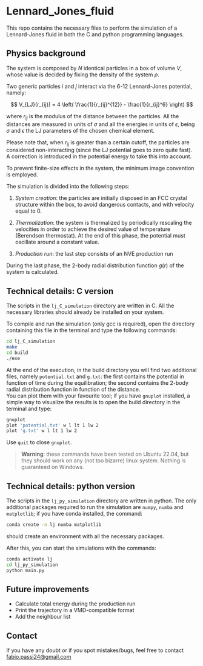 # Lennard_Jones_fluid

This repo contains the necessary files to perform the simulation of a Lennard-Jones fluid in both the C and python programming languages.

## Physics background

The system is composed by $N$ identical particles in a box of volume $V$, whose value is decided by fixing the density of the system $\rho$.

Two generic particles $i$ and $j$ interact via the 6-12 Lennard-Jones potential, namely:

$$
V_{LJ}(r_{ij}) = 4 \left( \frac{1}{r_{ij}^{12}} - \frac{1}{r_{ij}^6} \right)
$$

where $r_{ij}$ is the modulus of the distance between the particles. All the distances are measured in units of $\sigma$ and all the energies in units of $\epsilon$, being $\sigma$ and $\epsilon$ the LJ parameters of the chosen chemical element.

Please note that, when $r_{ij}$ is greater than a certain cutoff, the particles are considered non-interacting (since the LJ potential goes to zero quite fast). A correction is introduced in the potential energy to take this into account.

To prevent finite-size effects in the system, the minimum image convention is employed.

The simulation is divided into the following steps:

1. *System creation*: the particles are initially disposed in an FCC crystal structure within the box, to avoid dangerous contacts, and with velocity equal to 0.

2. *Thermalization*: the system is thermalized by periodically rescaling the velocities in order to achieve the desired value of temperature (Berendsen thermostat). At the end of this phase, the potential must oscillate around a constant value.

3. *Production run*: the last step consists of an NVE production run

During the last phase, the 2-body radial distribution function $g(r)$ of the system is calculated.

## Technical details: C version

The scripts in the `lj_C_simulation` directory are written in C. All the necessary libraries should already be installed on your system.

To compile and run the simulation (only gcc is required), open the directory containing this file in the terminal and type the following commands:

```bash
cd lj_C_simulation
make
cd build
./exe
```

At the end of the execution, in the build directory you will find two additional files, namely `potential.txt` and `g.txt`: the first contains the potential in function of time during the equilibration; the second contains the 2-body radial distribution function in function of the distance.  
You can plot them with your favourite tool; if you have `gnuplot` installed, a simple way to visualize the results is to open the build directory in the terminal and type:

```bash
gnuplot
plot 'potential.txt' w l lt 1 lw 2
plot 'g.txt' w l lt 1 lw 2
```

Use `quit` to close `gnuplot`.

> **Warning**: these commands have been tested on Ubuntu 22.04, but they should work on any (not too bizarre) linux system. Nothing is guaranteed on Windows.

## Technical details: python version

The scripts in the `lj_py_simulation` directory are written in python. The only additional packages required to run the simulation are `numpy`, `numba` and `matplotlib`; if you have conda installed, the command:

```bash
conda create -n lj numba matplotlib
```

should create an environment with all the necessary packages.

After this, you can start the simulations with the commands:

```bash
conda activate lj
cd lj_py_simulation
python main.py
```

## Future improvements

* Calculate total energy during the production run
* Print the trajectory in a VMD-compatible format
* Add the neighbour list

## Contact

If you have any doubt or if you spot mistakes/bugs, feel free to contact [fabio.passi24@gmail.com](fabio.passi24@gmail.com)
